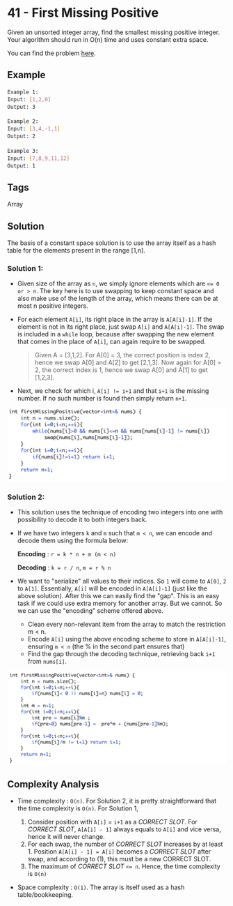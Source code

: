 # 41 - First Missing Positive

Given an unsorted integer array, find the smallest missing positive integer. Your algorithm should run in O(n) time and uses constant extra space.

You can find the problem [here](https://leetcode.com/problems/first-missing-positive/).

## Example

```bash
Example 1:
Input: [1,2,0]
Output: 3

Example 2:
Input: [3,4,-1,1]
Output: 2

Example 3:
Input: [7,8,9,11,12]
Output: 1

```

## Tags

Array

## Solution

The basis of a constant space solution is to use the array itself as a hash table for the elements present in the range [1,n].

### Solution 1: 

- Given size of the array as `n`, we simply ignore elements which are `<= 0 or > n`. The key here is to use swapping to keep constant space and also make use of the length of the array, which means there can be at most n positive integers. 

- For each element `A[i]`, its right place in the array is `A[A[i]-1]`. If the element is not in its right place, just swap `A[i]` and `A[A[i]-1]`. The swap is included in a `while` loop, because after swapping the new element that comes in the place of `A[i]`, can again require to be swapped. 
    > Given A = [3,1,2]. 
    > For A[0] = 3, the correct position is index 2, hence we swap A[0] and A[2] to get [2,1,3]. 
    > Now again for A[0] = 2, the correct index is 1, hence we swap A[0] and A[1] to get [1,2,3]. 

- Next, we check for which i, `A[i] != i+1` and that `i+1` is the missing number. If no such number is found then simply return `n+1`. 

![41 - First Missing Poisitve - Solution-1](https://raw.githubusercontent.com/iamagarwalsumit/Leetcode/master/Hard/41-FirstMissingPositive/solution-1.png)

### Solution 2:

- This solution uses the technique of encoding two integers into one with possibility to decode it to both integers back.
- If we have two integers `k` and `m` such that `m < n`, we can encode and decode them using the formula below:

    **Encoding** : `r = k * n + m (m < n)` 

    **Decoding** : `k = r / n`, `m = r % n`

- We want to "serialize" all values to their indices. So `1` will come to `A[0]`, `2` to      `A[1]`. Essentially, `A[i]` will be encoded in `A[A[i]-1]` (just like the above solution). After this we can easily find the "gap". This is an easy task if we could use extra memory for another array. But we cannot. So we can use the "encoding" scheme offered above.
    - Clean every non-relevant item from the array to match the restriction m < n.
    - Encode `A[i]` using the above encoding scheme to store in `A[A[i]-1]`, ensuring `m < n` (the % in the second part ensures that)
    - Find the gap through the decoding technique, retrieving back `i+1` from `nums[i]`.

![41 - First Missing Poisitve - Solution-2](https://raw.githubusercontent.com/iamagarwalsumit/Leetcode/master/Hard/41-FirstMissingPositive/solution-2.png)

## Complexity Analysis

 - Time complexity : `O(n)`. For Solution 2, it is pretty straightforward that the time complexity is `O(n)`. For Solution 1,
    1. Consider position with `A[i]` = `i+1` as a *CORRECT SLOT*. For *CORRECT SLOT*, `A[A[i] - 1]` always equals to `A[i]` and vice versa, hence it will never change.
    2. For each swap, the number of *CORRECT SLOT* increases by at least 1. Position `A[A[i] - 1] = A[i]` becomes a *CORRECT SLOT* after swap, and according to (1), this must be a new CORRECT SLOT.
    3. The maximum of *CORRECT SLOT* `<= n`. Hence, the time complexity is `O(n)`

 - Space complexity : `O(1)`. The array is itself used as a hash table/bookkeeping.